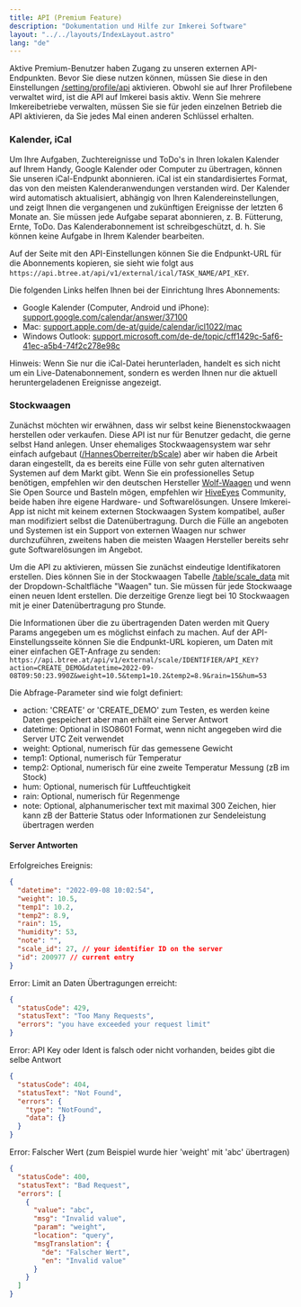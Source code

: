 ```yaml
---
title: API (Premium Feature)
description: "Dokumentation und Hilfe zur Imkerei Software"
layout: "../../layouts/IndexLayout.astro"
lang: "de"
---
```


Aktive Premium-Benutzer haben Zugang zu unseren externen API-Endpunkten. Bevor Sie diese nutzen können, müssen Sie diese in den Einstellungen [/setting/profile/api](https://app.btree.at/setting/profile/api) aktivieren. Obwohl sie auf Ihrer Profilebene verwaltet wird, ist die API auf Imkerei basis aktiv. Wenn Sie mehrere Imkereibetriebe verwalten, müssen Sie sie für jeden einzelnen Betrieb die API aktivieren, da Sie jedes Mal einen anderen Schlüssel erhalten.

### Kalender, iCal

Um Ihre Aufgaben, Zuchtereignisse und ToDo's in Ihren lokalen Kalender auf Ihrem Handy, Google Kalender oder Computer zu übertragen, können Sie unseren iCal-Endpunkt abonnieren. iCal ist ein standardisiertes Format, das von den meisten Kalenderanwendungen verstanden wird. Der Kalender wird automatisch aktualisiert, abhängig von Ihren Kalendereinstellungen, und zeigt Ihnen die vergangenen und zukünftigen Ereignisse der letzten 6 Monate an. Sie müssen jede Aufgabe separat abonnieren, z. B. Fütterung, Ernte, ToDo. Das Kalenderabonnement ist schreibgeschützt, d. h. Sie können keine Aufgabe in Ihrem Kalender bearbeiten.

Auf der Seite mit den API-Einstellungen können Sie die Endpunkt-URL für die Abonnements kopieren, sie sieht wie folgt aus `https://api.btree.at/api/v1/external/ical/TASK_NAME/API_KEY`.

Die folgenden Links helfen Ihnen bei der Einrichtung Ihres Abonnements:

- Google Kalender (Computer, Android und iPhone): [support.google.com/calendar/answer/37100](https://support.google.com/calendar/answer/37100)
- Mac: [support.apple.com/de-at/guide/calendar/icl1022/mac](https://support.apple.com/de-at/guide/calendar/icl1022/mac)
- Windows Outlook: [support.microsoft.com/de-de/topic/cff1429c-5af6-41ec-a5b4-74f2c278e98c](https://support.microsoft.com/de-de/topic/cff1429c-5af6-41ec-a5b4-74f2c278e98c)

Hinweis: Wenn Sie nur die iCal-Datei herunterladen, handelt es sich nicht um ein Live-Datenabonnement, sondern es werden Ihnen nur die aktuell heruntergeladenen Ereignisse angezeigt.

### Stockwaagen

Zunächst möchten wir erwähnen, dass wir selbst keine Bienenstockwaagen herstellen oder verkaufen. Diese API ist nur für Benutzer gedacht, die gerne selbst Hand anlegen. Unser ehemaliges Stockwaagensystem war sehr einfach aufgebaut ([/HannesOberreiter/bScale](https://github.com/HannesOberreiter/bScale)) aber wir haben die Arbeit daran eingestellt, da es bereits eine Fülle von sehr guten alternativen Systemen auf dem Markt gibt. Wenn Sie ein professionelles Setup benötigen, empfehlen wir den deutschen Hersteller [Wolf-Waagen](https://www.wolf-waagen.de/) und wenn Sie Open Source und Basteln mögen, empfehlen wir [HiveEyes](https://hiveeyes.org/) Community, beide haben ihre eigene Hardware- und Softwarelösungen. Unsere Imkerei-App ist nicht mit keinem externen Stockwaagen System kompatibel, außer man modifiziert selbst die Datenübertragung. Durch die Fülle an angeboten und Systemen ist ein Support von externen Waagen nur schwer durchzuführen, zweitens haben die meisten Waagen Hersteller bereits sehr gute Softwarelösungen im Angebot.

Um die API zu aktivieren, müssen Sie zunächst eindeutige Identifikatoren erstellen. Dies können Sie in der Stockwaagen Tabelle [/table/scale_data](https://app.btree.at/table/scale_data) mit der Dropdown-Schaltfläche "Waagen" tun. Sie müssen für jede Stockwaage einen neuen Ident erstellen. Die derzeitige Grenze liegt bei 10 Stockwaagen mit je einer Datenübertragung pro Stunde.

Die Informationen über die zu übertragenden Daten werden mit Query Params angegeben um es möglichst einfach zu machen. Auf der API-Einstellungsseite können Sie die Endpunkt-URL kopieren, um Daten mit einer einfachen GET-Anfrage zu senden: `https://api.btree.at/api/v1/external/scale/IDENTIFIER/API_KEY?action=CREATE_DEMO&datetime=2022-09-08T09:50:23.990Z&weight=10.5&temp1=10.2&temp2=8.9&rain=15&hum=53`

Die Abfrage-Parameter sind wie folgt definiert:

- action: 'CREATE' or 'CREATE_DEMO' zum Testen, es werden keine Daten gespeichert aber man erhält eine Server Antwort
- datetime: Optional in ISO8601 Format, wenn nicht angegeben wird die Server UTC Zeit verwendet
- weight: Optional, numerisch für das gemessene Gewicht
- temp1: Optional, numerisch für Temperatur
- temp2: Optional, numerisch für eine zweite Temperatur Messung (zB im Stock)
- hum: Optional, numerisch für Luftfeuchtigkeit
- rain: Optional, numerisch für Regenmenge
- note: Optional, alphanumerischer text mit maximal 300 Zeichen, hier kann zB der Batterie Status oder Informationen zur Sendeleistung übertragen werden

#### Server Antworten

Erfolgreiches Ereignis:

```json
{
  "datetime": "2022-09-08 10:02:54",
  "weight": 10.5,
  "temp1": 10.2,
  "temp2": 8.9,
  "rain": 15,
  "humidity": 53,
  "note": "",
  "scale_id": 27, // your identifier ID on the server
  "id": 200977 // current entry
}
```

Error: Limit an Daten Übertragungen erreicht:

```json
{
  "statusCode": 429,
  "statusText": "Too Many Requests",
  "errors": "you have exceeded your request limit"
}
```

Error: API Key oder Ident is falsch oder nicht vorhanden, beides gibt die selbe Antwort

```json
{
  "statusCode": 404,
  "statusText": "Not Found",
  "errors": {
    "type": "NotFound",
    "data": {}
  }
}
```

Error: Falscher Wert (zum Beispiel wurde hier 'weight' mit 'abc' übertragen)

```json
{
  "statusCode": 400,
  "statusText": "Bad Request",
  "errors": [
    {
      "value": "abc",
      "msg": "Invalid value",
      "param": "weight",
      "location": "query",
      "msgTranslation": {
        "de": "Falscher Wert",
        "en": "Invalid value"
      }
    }
  ]
}
```
